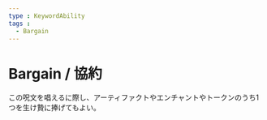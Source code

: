 ```yaml
---
type : KeywordAbility
tags : 
  - Bargain
---
```

# Bargain / 協約

この呪文を唱えるに際し、アーティファクトやエンチャントやトークンのうち1つを生け贄に捧げてもよい。

